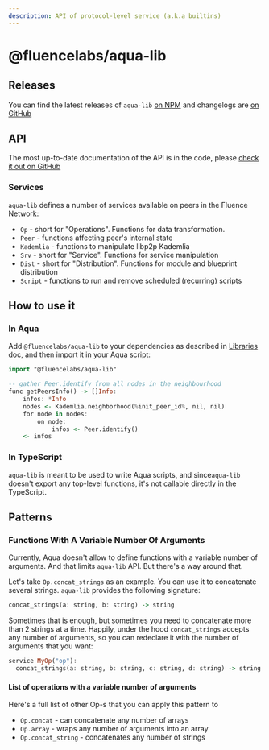 ```yaml
---
description: API of protocol-level service (a.k.a builtins)
---
```


# @fluencelabs/aqua-lib

## Releases

You can find the latest releases of `aqua-lib` [on NPM](https://www.npmjs.com/package/@fluencelabs/aqua-lib) and changelogs are [on GitHub](https://github.com/fluencelabs/aqua-lib/releases)

## API

The most up-to-date documentation of the API is in the code, please [check it out on GitHub](https://github.com/fluencelabs/aqua-lib/blob/main/builtin.aqua)

### Services

`aqua-lib` defines a number of services available on peers in the Fluence Network:

* `Op` - short for "Operations". Functions for data transformation.
* `Peer` - functions affecting peer's internal state
* `Kademlia` - functions to manipulate libp2p Kademlia
* `Srv` - short for "Service". Functions for service manipulation
* `Dist` - short for "Distribution". Functions for module and blueprint distribution
* `Script` - functions to run and remove scheduled \(recurring\) scripts

## How to use it

### In Aqua

Add `@fluencelabs/aqua-lib` to your dependencies as described in [Libraries doc](./), and then import it in your Aqua script:

```haskell
import "@fluencelabs/aqua-lib"

-- gather Peer.identify from all nodes in the neighbourhood
func getPeersInfo() -> []Info:
    infos: *Info
    nodes <- Kademlia.neighborhood(%init_peer_id%, nil, nil)
    for node in nodes:
        on node:
            infos <- Peer.identify()
    <- infos
```

### In TypeScript

`aqua-lib` is meant to be used to write Aqua scripts, and since`aqua-lib` doesn't export any top-level functions, it's not callable directly in the TypeScript. 

## Patterns

### Functions With A Variable Number Of Arguments

Currently, Aqua doesn't allow to define functions with a variable number of arguments. And  that limits `aqua-lib` API. But there's a way around that.

Let's take `Op.concat_strings` as an example. You can use it to concatenate several strings. `aqua-lib` provides the following signature:

```haskell
concat_strings(a: string, b: string) -> string
```

Sometimes that is enough, but sometimes you need to concatenate more than 2 strings at a time. Happily, under the hood `concat_strings` accepts any number of arguments, so you can redeclare it with the number of arguments that you want:

```haskell
service MyOp("op"):
  concat_strings(a: string, b: string, c: string, d: string) -> string
```

#### List of operations with a variable number of arguments

Here's a full list of other Op-s that you can apply this pattern to

* `Op.concat` - can concatenate any number of arrays
* `Op.array` - wraps any number of arguments into an array
* `Op.concat_string` - concatenates any number of strings

